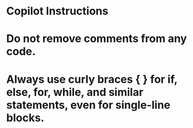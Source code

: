 # Copilot Instructions
# Do not remove comments from any code.
# Always use curly braces { } for if, else, for, while, and similar statements, even for single-line blocks.
